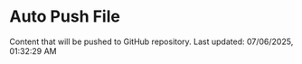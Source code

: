# Auto Push File

Content that will be pushed to GitHub repository.
Last updated: 07/06/2025, 01:32:29 AM